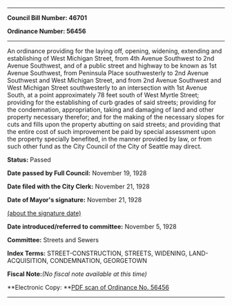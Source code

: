 

********

**Council Bill Number: 46701**
   
**Ordinance Number: 56456**
********

 An ordinance providing for the laying off, opening, widening, extending and establishing of West Michigan Street, from 4th Avenue Southwest to 2nd Avenue Southwest, and of a public street and highway to be known as 1st Avenue Southwest, from Peninsula Place southwesterly to 2nd Avenue Southwest and West Michigan Street, and from 2nd Avenue Southwest and West Michigan Street southwesterly to an intersection with 1st Avenue South, at a point approximately 78 feet south of West Myrtle Street; providing for the establishing of curb grades of said streets; providing for the condemnation, appropriation, taking and damaging of land and other property necessary therefor; and for the making of the necessary slopes for cuts and fills upon the property abutting on said streets; and providing that the entire cost of such improvement be paid by special assessment upon the property specially benefited, in the manner provided by law, or from such other fund as the City Council of the City of Seattle may direct.

**Status:** Passed
   
**Date passed by Full Council:** November 19, 1928
   
**Date filed with the City Clerk:** November 21, 1928
   
**Date of Mayor's signature:** November 21, 1928
   
[(about the signature date)](/~public/approvaldate.htm)
   
   
   
**Date introduced/referred to committee:** November 5, 1928
   
**Committee:** Streets and Sewers
   
   
**Index Terms:** STREET-CONSTRUCTION, STREETS, WIDENING, LAND-ACQUISITION, CONDEMNATION, GEORGETOWN

**Fiscal Note:**_(No fiscal note available at this time)_

**Electronic Copy: **[PDF scan of Ordinance No. 56456](/~archives/Ordinances/Ord_56456.pdf)

********

